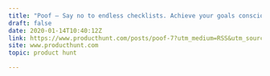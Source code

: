 ```yaml
---
title: "Poof — Say no to endless checklists. Achieve your goals consciously"
draft: false
date: 2020-01-14T10:40:12Z
link: https://www.producthunt.com/posts/poof-7?utm_medium=RSS&utm_source=hune
site: www.producthunt.com
topic: product hunt  

---
```

